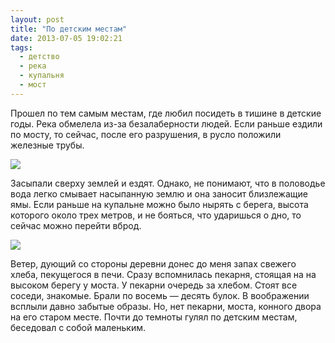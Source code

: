 ```yaml
---
layout: post
title: "По детским местам"
date: 2013-07-05 19:02:21
tags:
  - детство
  - река
  - купальня
  - мост
---
```

Прошел по тем самым местам, где любил посидеть в тишине в детские годы.
Река обмелела из-за безалаберности людей. Если раньше ездили по мосту,
то сейчас, после его разрушения, в русло положили железные трубы.

![](http://fishingguru.ru/uploads/images/00/00/01/2013/08/15/aa1212.jpg)

Засыпали сверху землей и ездят. Однако, не понимают, что в половодье
вода легко смывает насыпанную землю и она заносит близлежащие ямы. Если
раньше на купальне можно было нырять с берега, высота которого около
трех метров, и не бояться, что ударишься о дно, то сейчас можно перейти
вброд.

![](http://fishingguru.ru/uploads/images/00/00/01/2013/08/15/e1ff9a.jpg)

Ветер, дующий со стороны деревни донес до меня запах свежего хлеба,
пекущегося в печи. Сразу вспомнилась пекарня, стоящая на на высоком
берегу у моста. У пекарни очередь за хлебом. Стоят все соседи, знакомые.
Брали по восемь — десять булок. В воображении всплыли давно забытые
образы. Но, нет пекарни, моста, конного двора на его старом месте. Почти
до темноты гулял по детским местам, беседовал с собой маленьким.

